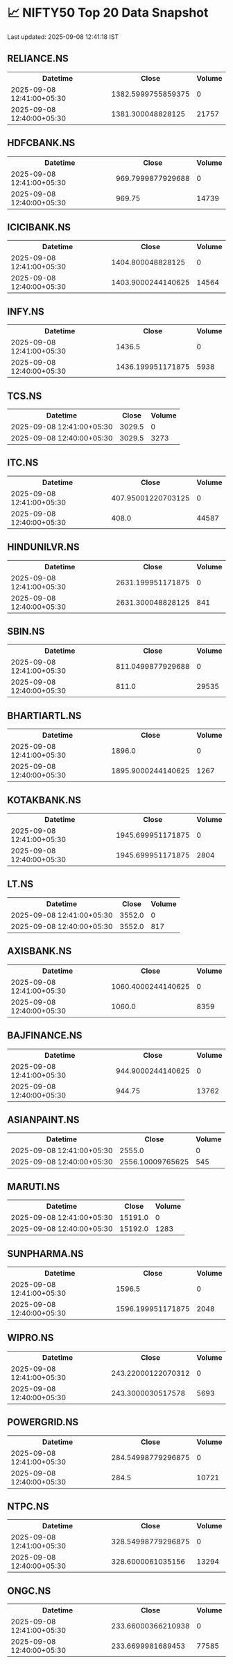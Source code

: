 # 📈 NIFTY50 Top 20 Data Snapshot

Last updated: 2025-09-08 12:41:18 IST

## RELIANCE.NS

<table>
  <tr><th>Datetime</th><th>Close</th><th>Volume</th></tr>
  <tr><td>2025-09-08 12:41:00+05:30</td><td>1382.5999755859375</td><td>0</td></tr>
  <tr><td>2025-09-08 12:40:00+05:30</td><td>1381.300048828125</td><td>21757</td></tr>
</table>

## HDFCBANK.NS

<table>
  <tr><th>Datetime</th><th>Close</th><th>Volume</th></tr>
  <tr><td>2025-09-08 12:41:00+05:30</td><td>969.7999877929688</td><td>0</td></tr>
  <tr><td>2025-09-08 12:40:00+05:30</td><td>969.75</td><td>14739</td></tr>
</table>

## ICICIBANK.NS

<table>
  <tr><th>Datetime</th><th>Close</th><th>Volume</th></tr>
  <tr><td>2025-09-08 12:41:00+05:30</td><td>1404.800048828125</td><td>0</td></tr>
  <tr><td>2025-09-08 12:40:00+05:30</td><td>1403.9000244140625</td><td>14564</td></tr>
</table>

## INFY.NS

<table>
  <tr><th>Datetime</th><th>Close</th><th>Volume</th></tr>
  <tr><td>2025-09-08 12:41:00+05:30</td><td>1436.5</td><td>0</td></tr>
  <tr><td>2025-09-08 12:40:00+05:30</td><td>1436.199951171875</td><td>5938</td></tr>
</table>

## TCS.NS

<table>
  <tr><th>Datetime</th><th>Close</th><th>Volume</th></tr>
  <tr><td>2025-09-08 12:41:00+05:30</td><td>3029.5</td><td>0</td></tr>
  <tr><td>2025-09-08 12:40:00+05:30</td><td>3029.5</td><td>3273</td></tr>
</table>

## ITC.NS

<table>
  <tr><th>Datetime</th><th>Close</th><th>Volume</th></tr>
  <tr><td>2025-09-08 12:41:00+05:30</td><td>407.95001220703125</td><td>0</td></tr>
  <tr><td>2025-09-08 12:40:00+05:30</td><td>408.0</td><td>44587</td></tr>
</table>

## HINDUNILVR.NS

<table>
  <tr><th>Datetime</th><th>Close</th><th>Volume</th></tr>
  <tr><td>2025-09-08 12:41:00+05:30</td><td>2631.199951171875</td><td>0</td></tr>
  <tr><td>2025-09-08 12:40:00+05:30</td><td>2631.300048828125</td><td>841</td></tr>
</table>

## SBIN.NS

<table>
  <tr><th>Datetime</th><th>Close</th><th>Volume</th></tr>
  <tr><td>2025-09-08 12:41:00+05:30</td><td>811.0499877929688</td><td>0</td></tr>
  <tr><td>2025-09-08 12:40:00+05:30</td><td>811.0</td><td>29535</td></tr>
</table>

## BHARTIARTL.NS

<table>
  <tr><th>Datetime</th><th>Close</th><th>Volume</th></tr>
  <tr><td>2025-09-08 12:41:00+05:30</td><td>1896.0</td><td>0</td></tr>
  <tr><td>2025-09-08 12:40:00+05:30</td><td>1895.9000244140625</td><td>1267</td></tr>
</table>

## KOTAKBANK.NS

<table>
  <tr><th>Datetime</th><th>Close</th><th>Volume</th></tr>
  <tr><td>2025-09-08 12:41:00+05:30</td><td>1945.699951171875</td><td>0</td></tr>
  <tr><td>2025-09-08 12:40:00+05:30</td><td>1945.699951171875</td><td>2804</td></tr>
</table>

## LT.NS

<table>
  <tr><th>Datetime</th><th>Close</th><th>Volume</th></tr>
  <tr><td>2025-09-08 12:41:00+05:30</td><td>3552.0</td><td>0</td></tr>
  <tr><td>2025-09-08 12:40:00+05:30</td><td>3552.0</td><td>817</td></tr>
</table>

## AXISBANK.NS

<table>
  <tr><th>Datetime</th><th>Close</th><th>Volume</th></tr>
  <tr><td>2025-09-08 12:41:00+05:30</td><td>1060.4000244140625</td><td>0</td></tr>
  <tr><td>2025-09-08 12:40:00+05:30</td><td>1060.0</td><td>8359</td></tr>
</table>

## BAJFINANCE.NS

<table>
  <tr><th>Datetime</th><th>Close</th><th>Volume</th></tr>
  <tr><td>2025-09-08 12:41:00+05:30</td><td>944.9000244140625</td><td>0</td></tr>
  <tr><td>2025-09-08 12:40:00+05:30</td><td>944.75</td><td>13762</td></tr>
</table>

## ASIANPAINT.NS

<table>
  <tr><th>Datetime</th><th>Close</th><th>Volume</th></tr>
  <tr><td>2025-09-08 12:41:00+05:30</td><td>2555.0</td><td>0</td></tr>
  <tr><td>2025-09-08 12:40:00+05:30</td><td>2556.10009765625</td><td>545</td></tr>
</table>

## MARUTI.NS

<table>
  <tr><th>Datetime</th><th>Close</th><th>Volume</th></tr>
  <tr><td>2025-09-08 12:41:00+05:30</td><td>15191.0</td><td>0</td></tr>
  <tr><td>2025-09-08 12:40:00+05:30</td><td>15192.0</td><td>1283</td></tr>
</table>

## SUNPHARMA.NS

<table>
  <tr><th>Datetime</th><th>Close</th><th>Volume</th></tr>
  <tr><td>2025-09-08 12:41:00+05:30</td><td>1596.5</td><td>0</td></tr>
  <tr><td>2025-09-08 12:40:00+05:30</td><td>1596.199951171875</td><td>2048</td></tr>
</table>

## WIPRO.NS

<table>
  <tr><th>Datetime</th><th>Close</th><th>Volume</th></tr>
  <tr><td>2025-09-08 12:41:00+05:30</td><td>243.22000122070312</td><td>0</td></tr>
  <tr><td>2025-09-08 12:40:00+05:30</td><td>243.3000030517578</td><td>5693</td></tr>
</table>

## POWERGRID.NS

<table>
  <tr><th>Datetime</th><th>Close</th><th>Volume</th></tr>
  <tr><td>2025-09-08 12:41:00+05:30</td><td>284.54998779296875</td><td>0</td></tr>
  <tr><td>2025-09-08 12:40:00+05:30</td><td>284.5</td><td>10721</td></tr>
</table>

## NTPC.NS

<table>
  <tr><th>Datetime</th><th>Close</th><th>Volume</th></tr>
  <tr><td>2025-09-08 12:41:00+05:30</td><td>328.54998779296875</td><td>0</td></tr>
  <tr><td>2025-09-08 12:40:00+05:30</td><td>328.6000061035156</td><td>13294</td></tr>
</table>

## ONGC.NS

<table>
  <tr><th>Datetime</th><th>Close</th><th>Volume</th></tr>
  <tr><td>2025-09-08 12:41:00+05:30</td><td>233.66000366210938</td><td>0</td></tr>
  <tr><td>2025-09-08 12:40:00+05:30</td><td>233.6699981689453</td><td>77585</td></tr>
</table>

